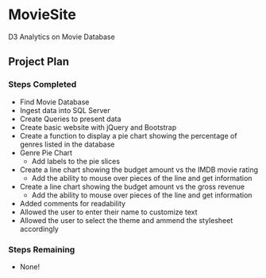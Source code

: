 # MovieSite
D3 Analytics on Movie Database

## Project Plan

### Steps Completed

* Find Movie Database
* Ingest data into SQL Server
* Create Queries to present data
* Create basic website with jQuery and Bootstrap
* Create a function to display a pie chart showing the percentage of genres listed in the database
* Genre Pie Chart
	* Add labels to the pie slices
* Create a line chart showing the budget amount vs the IMDB movie rating
	* Add the ability to mouse over pieces of the line and get information
* Create a line chart showing the budget amount vs the gross revenue
	* Add the ability to mouse over pieces of the line and get information
* Added comments for readability
* Allowed the user to enter their name to customize text
* Allowed the user to select the theme and ammend the stylesheet accordingly

### Steps Remaining

* None!